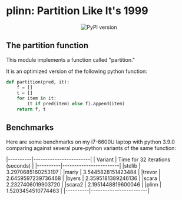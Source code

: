 # plinn: Partition Like It's 1999

<div align="center">
  <img src="https://img.shields.io/pypi/v/plinn?label=pypi" alt="PyPI version">
</div>

## The partition function

This module implements a function called "partition."

It is an optimized version of the following python function:

```python
def partition(pred, it):
    f = []
    t = []
    for item in it:
        (t if pred(item) else f).append(item)
    return f, t
```

## Benchmarks
Here are some benchmarks on my i7-6600U laptop with python 3.9.0 comparing
against several pure-python variants of the same function:

|----------|------------------------|
| Variant  | Time for 32 iterations (seconds) |
|----------|------------------------|
|stdlib    | 3.2970685160253197     |
|mariy     | 3.5445828151423484     |
|trevor    | 2.6459597239736468     |
|byers     | 2.3595181389246136     |
|scara     | 2.2327406019903720     |
|scara2    | 2.1951448819600046     |
|plinn     | 1.5203454510774463     |
|----------|------------------------|
